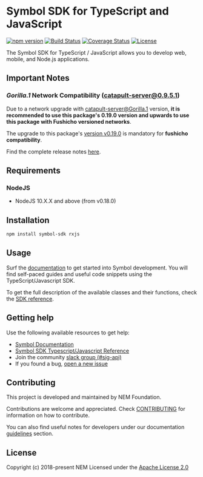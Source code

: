 # Symbol SDK for TypeScript and JavaScript

[![npm version](https://badge.fury.io/js/symbol-sdk.svg)](https://badge.fury.io/js/symbol-sdk)
[![Build Status](https://api.travis-ci.com/nemtech/symbol-sdk-typescript-javascript.svg?branch=master)](https://travis-ci.com/nemtech/symbol-sdk-typescript-javascript)
[![Coverage Status](https://coveralls.io/repos/github/nemtech/symbol-sdk-typescript-javascript/badge.svg)](https://coveralls.io/github/nemtech/symbol-sdk-typescript-javascript?branch=travis-ci)
[![License](https://img.shields.io/badge/License-Apache%202.0-blue.svg)](https://opensource.org/licenses/Apache-2.0)

The Symbol SDK for TypeScript / JavaScript allows you to develop web, mobile, and Node.js applications.

## Important Notes

### _Gorilla.1_ Network Compatibility (catapult-server@0.9.5.1)

Due to a network upgrade with [catapult-server@Gorilla.1](https://github.com/nemtech/catapult-server/releases/tag/v0.9.5.1) version, **it is recommended to use this package's 0.19.0 version and upwards to use this package with Fushicho versioned networks**.

The upgrade to this package's [version v0.19.0](https://github.com/nemtech/symbol-sdk-typescript-javascript/releases/tag/v0.19.0) is mandatory for **fushicho compatibility**.

Find the complete release notes [here](CHANGELOG.md).

## Requirements

### NodeJS

- NodeJS 10.X.X and above (from v0.18.0)

## Installation

```bash
npm install symbol-sdk rxjs
```

## Usage

Surf the [documentation][docs] to get started into Symbol development.
You will find self-paced guides and useful code snippets using the TypeScript/Javascript SDK.

To get the full description of the available classes and their functions, check the [SDK reference][sdk-ref].

## Getting help

Use the following available resources to get help:

- [Symbol Documentation][docs]
- [Symbol SDK Typescript/Javascript Reference][sdk-ref]
- Join the community [slack group (#sig-api)][slack]
- If you found a bug, [open a new issue][issues]

## Contributing

This project is developed and maintained by NEM Foundation.

Contributions are welcome and appreciated.
Check [CONTRIBUTING](CONTRIBUTING.md) for information on how to contribute.

You can also find useful notes for developers under our documentation [guidelines][guidelines] section.

## License

Copyright (c) 2018-present NEM
Licensed under the [Apache License 2.0](LICENSE)

[self]: https://github.com/nemtech/symbol-sdk-typescript-javascript
[docs]: http://nemtech.github.io/getting-started/setup-workstation.html
[issues]: https://github.com/nemtech/symbol-sdk-typescript-javascript/issues
[sdk-ref]: https://nemtech.github.io/references/typescript-sdk.html
[guidelines]: https://nemtech.github.io/contribute/contributing.html#sdk
[slack]: https://join.slack.com/t/nem2/shared_invite/enQtMzY4MDc2NTg0ODgyLWZmZWRiMjViYTVhZjEzOTA0MzUyMTA1NTA5OWQ0MWUzNTA4NjM5OTJhOGViOTBhNjkxYWVhMWRiZDRkOTE0YmU
